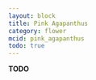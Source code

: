 ```yaml
---
layout: block
title: Pink Agapanthus
category: flower
mcid: pink_agapanthus
todo: true
---
```



**TODO**
